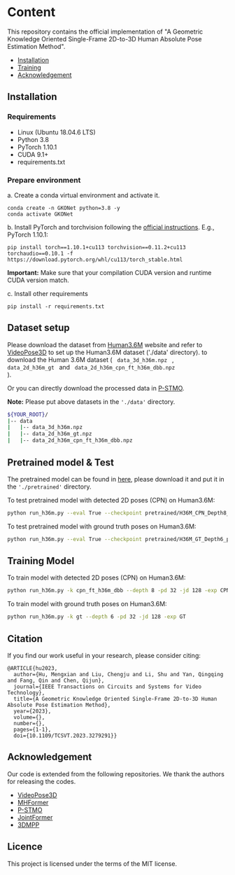 # Content
This repository contains the official implementation of "A Geometric Knowledge Oriented Single-Frame 2D-to-3D Human Absolute Pose Estimation Method".

- [Installation](#installation)
- [Training](#prepare-environment)
- [Acknowledgement](#acknowledgement)

## Installation
### Requirements

- Linux (Ubuntu 18.04.6 LTS) 
- Python 3.8
- PyTorch 1.10.1
- CUDA 9.1+
- requirements.txt

### Prepare environment

a. Create a conda virtual environment and activate it.

```shell
conda create -n GKONet python=3.8 -y
conda activate GKONet
```

b. Install PyTorch and torchvision following the [official instructions](https://pytorch.org/).
E.g., PyTorch 1.10.1:
```shell
pip install torch==1.10.1+cu113 torchvision==0.11.2+cu113 torchaudio==0.10.1 -f https://download.pytorch.org/whl/cu113/torch_stable.html
```

**Important:** Make sure that your compilation CUDA version and runtime CUDA version match.

c. Install other requirements

```shell
pip install -r requirements.txt
```

## Dataset setup
Please download the dataset from [Human3.6M](http://vision.imar.ro/human3.6m/) website and refer to [VideoPose3D](https://github.com/facebookresearch/VideoPose3D) to set up the Human3.6M dataset ('./data' directory). 
to download the Human 3.6M dataset (
<code>
data_3d_h36m.npz 
</code>
,
<code>
data_2d_h36m_gt
</code>
and 
<code>
data_2d_h36m_cpn_ft_h36m_dbb.npz
</code>
).

Or you can directly download the processed data in 
[P-STMO](https://github.com/paTRICK-swk/P-STMO).

**Note:** Please put above datasets in the `'./data'` directory.

```bash
${YOUR_ROOT}/
|-- data
|   |-- data_3d_h36m.npz
|   |-- data_2d_h36m_gt.npz
|   |-- data_2d_h36m_cpn_ft_h36m_dbb.npz
```

## Pretrained model & Test
The pretrained model can be found in [here](https://drive.google.com/drive/folders/1d2_tS51c4mcv_cimCT-2mJCaLIbdBMz8?usp=sharing), please download it and put it in the `'./pretrained'` directory. 

To test pretrained model with detected 2D poses (CPN) on Human3.6M:

```bash
python run_h36m.py --eval True --checkpoint pretrained/H36M_CPN_Depth8_p1_50_43.pth --depth 8 -g 0 -exp TEST
```

To test pretrained model with ground truth poses on Human3.6M:

```bash
python run_h36m.py --eval True --checkpoint pretrained/H36M_GT_Depth6_p1_33_98.pth --depth 6 -g 0 -exp TEST -k gt
```

## Training Model
To train model with detected 2D poses (CPN) on Human3.6M:

```bash
python run_h36m.py -k cpn_ft_h36m_dbb --depth 8 -pd 32 -jd 128 -exp CPN
```

To train model with ground truth poses on Human3.6M:

```bash
python run_h36m.py -k gt --depth 6 -pd 32 -jd 128 -exp GT
```

## Citation
If you find our work useful in your research, please consider citing:

    @ARTICLE{hu2023,
      author={Hu, Mengxian and Liu, Chengju and Li, Shu and Yan, Qingqing and Fang, Qin and Chen, Qijun},
      journal={IEEE Transactions on Circuits and Systems for Video Technology}, 
      title={A Geometric Knowledge Oriented Single-Frame 2D-to-3D Human Absolute Pose Estimation Method}, 
      year={2023},
      volume={},
      number={},
      pages={1-1},
      doi={10.1109/TCSVT.2023.3279291}}

## Acknowledgement

Our code is extended from the following repositories. We thank the authors for releasing the codes. 

- [VideoPose3D](https://github.com/facebookresearch/VideoPose3D)
- [MHFormer](https://github.com/Vegetebird/MHFormer)
- [P-STMO](https://github.com/paTRICK-swk/P-STMO)
- [JointFormer](https://github.com/seblutz/JointFormer)
- [3DMPP](https://github.com/3dpose/3D-Multi-Person-Pose)


## Licence

This project is licensed under the terms of the MIT license.

<div align="left">

